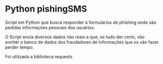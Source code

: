# Python pishingSMS
Script em Python que busca responder à formulários de phishing onde são pedidas informações pessoais dos usuários. 

O Script envia diversos dados não reais e que, se tudo der certo, vão encher o banco de dados dos fraudadores de informações que os vão fazer perder tempo.

Foi utilizada a biblioteca requests.
